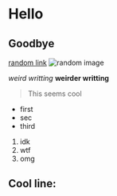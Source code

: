# Hello
## Goodbye
[random link](https://sites.google.com/eng.ucsd.edu/cse-15l-spring-2022/schedule)
![random image](https://upload.wikimedia.org/wikipedia/commons/thumb/7/74/Beijing_bouddhist_monk_2009_IMG_1486.JPG/1200px-Beijing_bouddhist_monk_2009_IMG_1486.JPG)

*weird writting*  **weirder writting**

> This seems cool

* first
* sec
* third

1. idk
2. wtf
3. omg

Cool line:
---
